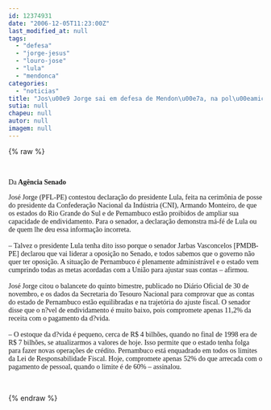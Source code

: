 ```yaml
---
id: 12374931
date: "2006-12-05T11:23:00Z"
last_modified_at: null
tags:
  - "defesa"
  - "jorge-jesus"
  - "louro-jose"
  - "lula"
  - "mendonca"
categories:
  - "noticias"
title: "Jos\u00e9 Jorge sai em defesa de Mendon\u00e7a, na pol\u00eamica com Lula "
sutia: null
chapeu: null
autor: null
imagem: null
---
```

{% raw %}
<p><P>&nbsp;</P></p>
<p><P><FONT face=Verdana>Da<STRONG> Agência Senado</STRONG></FONT></P></p>
<p><P><FONT face=Verdana>José Jorge (PFL-PE) contestou&nbsp;declaração do presidente Lula, feita na cerimônia de posse do presidente da Confederação Nacional da Indústria (CNI), Armando Monteiro, de que os estados do Rio Grande do Sul e de Pernambuco estão proibidos de ampliar sua capacidade de endividamento. Para o senador, a declaração demonstra má-fé de Lula ou de quem lhe deu essa informação incorreta. <BR><BR>– Talvez o presidente Lula tenha dito isso porque o senador Jarbas Vasconcelos [PMDB-PE] declarou que vai liderar a oposição no Senado, e todos sabemos que o governo não quer ter oposição. A situação de Pernambuco é plenamente administrável e o estado vem cumprindo todas as metas acordadas com a União para ajustar suas contas – afirmou. <BR><BR>José Jorge citou o balancete do quinto bimestre, publicado no Diário Oficial de 30 de novembro, e os dados da Secretaria do Tesouro Nacional para comprovar que as contas do estado de Pernambuco estão equilibradas e na trajetória do ajuste fiscal. O senador disse que o n?vel de endividamento é muito baixo, pois compromete apenas 11,2% da receita com o pagamento da d?vida.<BR><BR>– O estoque da d?vida é pequeno, cerca de R$ 4 bilhões, quando no final de 1998 era de R$ 7 bilhões, se atualizarmos a valores de hoje. Isso permite que o estado tenha folga para fazer novas operações de crédito. Pernambuco está enquadrado em todos os limites da Lei de Responsabilidade Fiscal. Hoje, compromete apenas 52% do que arrecada com o pagamento de pessoal, quando o limite é de 60% – assinalou.</FONT></P></p>
<p><P align=left><FONT face=Verdana></FONT>&nbsp;</P> </p>
{% endraw %}
